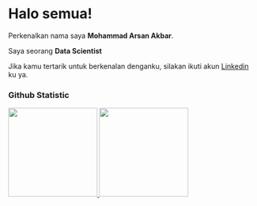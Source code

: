 # Halo semua! 
 
Perkenalkan nama saya **Mohammad Arsan Akbar**.<br>
 
Saya seorang **Data Scientist**<br>
 
 
Jika kamu tertarik untuk berkenalan denganku, silakan ikuti akun [Linkedin](https://www.linkedin.com/in/arsan-net/) ku ya.
 
### Github Statistic
<p align="left">
<a href="https://github.com/Arsanaibar">
  <img height="180em" src="https://github-readme-stats-eight-theta.vercel.app/api?username=Arsanaibar&show_icons=true&theme=algolia&include_all_commits=true&count_private=true"/>
  <img height="180em" src="https://github-readme-stats-eight-theta.vercel.app/api/top-langs/?username=Arsanaibar&layout=compact&layout=compact&theme=algolia"/>
</a>
</p>
